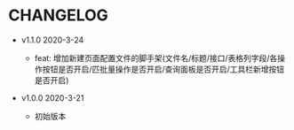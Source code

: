 # CHANGELOG

* v1.1.0 2020-3-24

  * feat: 增加新建页面配置文件的脚手架(文件名/标题/接口/表格列字段/各操作按钮是否开启/匹批量操作是否开启/查询面板是否开启/工具栏新增按钮是否开启)

* v1.0.0 2020-3-21

  * 初始版本